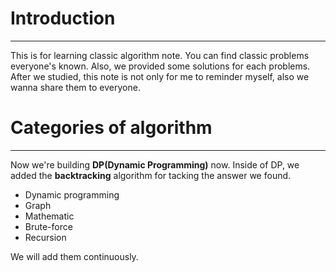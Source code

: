 # Introduction
---

This is for learning classic algorithm note. You can find classic problems everyone's known. Also, we provided some solutions for each problems. After we studied, this note is not only for me to reminder myself, also we wanna share them to everyone.

# Categories of algorithm
---

Now we're building __DP(Dynamic Programming)__ now. Inside of DP, we added the __backtracking__ algorithm for tacking the answer we found.

* Dynamic programming
* Graph
* Mathematic
* Brute-force
* Recursion

We will add them continuously.
